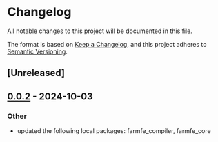 # Changelog

All notable changes to this project will be documented in this file.

The format is based on [Keep a Changelog](https://keepachangelog.com/en/1.0.0/),
and this project adheres to [Semantic Versioning](https://semver.org/spec/v2.0.0.html).

## [Unreleased]

## [0.0.2](https://github.com/ErKeLost/farm/compare/farmfe_bench-v0.0.1...farmfe_bench-v0.0.2) - 2024-10-03

### Other

- updated the following local packages: farmfe_compiler, farmfe_core
